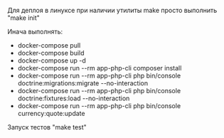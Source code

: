 Для деплоя в линуксе при наличии утилиты make просто выполнить "make init"

Инача выполнять:
- docker-compose pull
- docker-compose build
- docker-compose up -d
- docker-compose run --rm app-php-cli composer install
- docker-compose run --rm app-php-cli php bin/console doctrine:migrations:migrate --no-interaction
- docker-compose run --rm app-php-cli php bin/console doctrine:fixtures:load --no-interaction
- docker-compose run --rm app-php-cli php bin/console currency:quote:update

Запуск тестов "make test"
